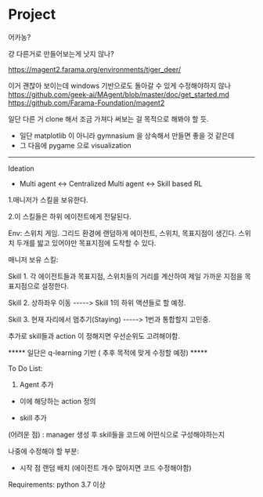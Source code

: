 # Project

어카농? 

걍 다른거로 만들어보는게 낫지 않나?

https://magent2.farama.org/environments/tiger_deer/

이거 괜찮아 보이는데 windows 기반으로도 돌아갈 수 있게 수정해야하지 않나
https://github.com/geek-ai/MAgent/blob/master/doc/get_started.md
https://github.com/Farama-Foundation/magent2

일단 다른 거 clone 해서 조금 가져다 써보는 걸 목적으로 해봐야 할 듯.

- 일단 matplotlib 이 아니라 gymnasium 을 상속해서 만들면 좋을 것 같은데
- 그 다음에 pygame 으로 visualization


---

Ideation

* Multi agent <-> Centralized Multi agent <-> Skill based RL 

<Skill based RL>
 1.매니저가 스킬을 보유한다.
 
 2.이 스킬들은 하위 에이전트에게 전달된다.

  
 
 Env: 스위치 게임. 
       그리드 환경에 랜덤하게 에이전트, 스위치, 목표지점이 생긴다.
       스위치 두개를 밟고 있어야만 목표지점에 도착할 수 있다.
  
  매니저 보유 스킬:
  
  Skill 1. 각 에이전트들과 목표지점, 스위치들의 거리를 계산하여 제일 가까운 지점을 목표지점으로 설정한다.
  
  Skill 2. 상하좌우 이동  -----> Skill 1의 하위 액션들로 할 예정.
  
  Skill 3. 현재 자리에서 멈추기(Staying) -----> 1번과 통합할지 고민중.

  추가로 skill들과 action 이 정해지면 우선순위도 고려해야함.


***** 일단은 q-learning 기반 ( 추후 목적에 맞게 수정할 예정)  ***** 
 
 
To Do List:

1. Agent 추가

  - 이에 해당하는 action 정의
  
  - skill 추가 
  
  (어려운 점) : manager 생성 후 skill들을 코드에 어떤식으로 구성해야하는지


나중에 수정해야 할 부분:

   - 시작 점 랜덤 배치 (에이전트 개수 많아지면 코드 수정해야함)
 
 
Requirements:
python 3.7 이상
